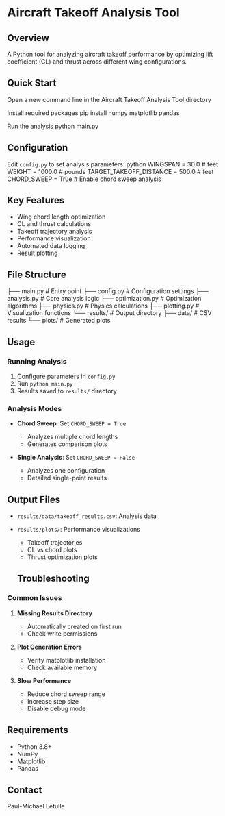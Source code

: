 # Aircraft Takeoff Analysis Tool

## Overview
A Python tool for analyzing aircraft takeoff performance by optimizing lift coefficient (CL) and thrust across different wing configurations.

## Quick Start
Open a new command line in the Aircraft Takeoff Analysis Tool directory

Install required packages
pip install numpy matplotlib pandas

Run the analysis
python main.py


## Configuration
Edit `config.py` to set analysis parameters:
python
WINGSPAN = 30.0        # feet
WEIGHT = 1000.0       # pounds
TARGET_TAKEOFF_DISTANCE = 500.0  # feet
CHORD_SWEEP = True    # Enable chord sweep analysis

## Key Features
- Wing chord length optimization
- CL and thrust calculations
- Takeoff trajectory analysis
- Performance visualization
- Automated data logging
- Result plotting

## File Structure
├── main.py           # Entry point
├── config.py         # Configuration settings
├── analysis.py       # Core analysis logic
├── optimization.py   # Optimization algorithms
├── physics.py        # Physics calculations
├── plotting.py       # Visualization functions
└── results/          # Output directory
├── data/         # CSV results
└── plots/        # Generated plots

## Usage

### Running Analysis
1. Configure parameters in `config.py`
2. Run `python main.py`
3. Results saved to `results/` directory

### Analysis Modes
- **Chord Sweep**: Set `CHORD_SWEEP = True`
  - Analyzes multiple chord lengths
  - Generates comparison plots
  
- **Single Analysis**: Set `CHORD_SWEEP = False`
  - Analyzes one configuration
  - Detailed single-point results

## Output Files
- `results/data/takeoff_results.csv`: Analysis data
- `results/plots/`: Performance visualizations
  - Takeoff trajectories
  - CL vs chord plots
  - Thrust optimization plots

  ## Troubleshooting

### Common Issues
1. **Missing Results Directory**
   - Automatically created on first run
   - Check write permissions

2. **Plot Generation Errors**
   - Verify matplotlib installation
   - Check available memory

3. **Slow Performance**
   - Reduce chord sweep range
   - Increase step size
   - Disable debug mode

## Requirements
- Python 3.8+
- NumPy
- Matplotlib
- Pandas


## Contact
Paul-Michael Letulle